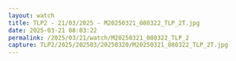 ```yaml
---
layout: watch
title: TLP2 - 21/03/2025 - M20250321_080322_TLP_2T.jpg
date: 2025-03-21 08:03:22
permalink: /2025/03/21/watch/M20250321_080322_TLP_2
capture: TLP2/2025/202503/20250320/M20250321_080322_TLP_2T.jpg
---
```

